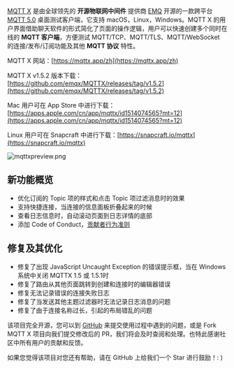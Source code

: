 
[MQTT X](https://mqttx.app/zh) 是由全球领先的 **开源物联网中间件** 提供商 [EMQ](https://www.emqx.com/zh) 开源的一款跨平台 [MQTT 5.0](https://www.emqx.com/zh/mqtt/mqtt5) 桌面测试客户端，它支持 macOS，Linux，Windows。MQTT X 的用户界面借助聊天软件的形式简化了页面的操作逻辑，用户可以快速创建多个同时在线的 **MQTT 客户端**，方便测试 MQTT/TCP、MQTT/TLS、MQTT/WebSocket  的连接/发布/订阅功能及其他 **MQTT 协议** 特性。

MQTT X 网站：[https://mqttx.app/zh](https://mqttx.app/zh)

MQTT X v1.5.2 版本下载：[https://github.com/emqx/MQTTX/releases/tag/v1.5.2](https://github.com/emqx/MQTTX/releases/tag/v1.5.2)

Mac 用户可在 App Store 中进行下载：[https://apps.apple.com/cn/app/mqttx/id1514074565?mt=12](https://apps.apple.com/cn/app/mqttx/id1514074565?mt=12)

Linux 用户可在 Snapcraft 中进行下载：[https://snapcraft.io/mqttx](https://snapcraft.io/mqttx)

![mqttxpreview.png](https://static.emqx.net/images/fdeeaa3093e114157fdbf46fd18bcd32.png)

## 新功能概览

- 优化订阅的 Topic 项的样式和点击 Topic 项过滤消息时的效果
- 支持快捷连接，当连接的信息面板折叠起来的时候
- 查看日志信息时，自动滚动页面到日志详情的底部
- 添加 Code of Conduct，[贡献者行为准则](https://github.com/emqx/MQTTX/blob/master/.github/CODE_OF_CONDUCT_CN.md)

## 修复及其优化

- 修复了出现 JavaScript Uncaught Exception 的错误提示框，当在 Windows 系统中关闭 MQTTX 1.5 或 1.5.1时
- 修复了路由从其他页面跳转到创建和连接时的编辑器错误
- 修复无法记录错误的连接失败日志
- 修复了当发送其他主题过滤器时无法记录日志消息的问题
- 修复了由于连接名称过长，引起的布局错乱的问题

该项目完全开源，您可以到 [GitHub](https://github.com/emqx/MQTTX/issues?q=is%3Aissue+is%3Aopen+sort%3Aupdated-desc) 来提交使用过程中遇到的问题，或是 Fork MQTT X 项目向我们提交修改后的 PR，我们将会及时查阅和处理。也特此感谢社区中所有用户的贡献和反馈。

如果您觉得该项目对您还有帮助，请在 GitHub 上给我们一个 Star 进行鼓励！: )